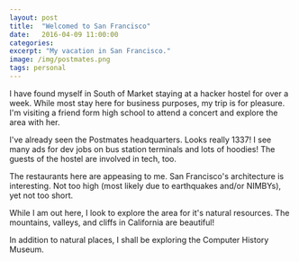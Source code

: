 ```yaml
---
layout: post
title:  "Welcomed to San Francisco"
date:   2016-04-09 11:00:00
categories:
excerpt: "My vacation in San Francisco."
image: /img/postmates.png
tags: personal
---
```

I have found myself in South of Market staying at a hacker hostel for over a week. While most stay here for business purposes, my trip is for pleasure. I'm visiting a friend form high school to attend a concert and explore the area with her.

I've already seen the Postmates headquarters. Looks really 1337! I see many ads for dev jobs on bus station terminals and lots of hoodies! The guests of the hostel are involved in tech, too.

The restaurants here are appeasing to me. San Francisco's architecture is interesting. Not too high (most likely due to earthquakes and/or NIMBYs), yet not too short.

While I am out here, I look to explore the area for it's natural resources. The mountains, valleys, and cliffs in California are beautiful!

In addition to natural places, I shall be exploring the Computer History Museum.